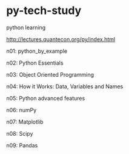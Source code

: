 # py-tech-study

python learning

http://lectures.quantecon.org/py/index.html

n01: python_by_example

n02: Python Essentials

n03: Object Oriented Programming

n04: How it Works: Data, Variables and Names

n05: Python advanced features

n06: numPy

n07: Matplotlib

n08: Scipy

n09: Pandas


